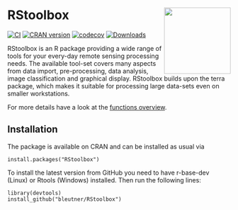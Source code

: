  # RStoolbox <img src="man/figures/logo.png" align="right" width="150" />

[![CI](https://github.com/bleutner/RStoolbox/actions/workflows/rcmdcheck.yaml/badge.svg)](https://github.com/bleutner/RStoolbox/actions/workflows/rcmdcheck.yaml)
[![CRAN version](https://www.r-pkg.org/badges/version/RStoolbox)](https://CRAN.R-project.org/package=RStoolbox)
[![codecov](https://codecov.io/gh/bleutner/RStoolbox/branch/master/graph/badge.svg)](https://app.codecov.io/gh/bleutner/RStoolbox)
[![Downloads](http://cranlogs.r-pkg.org/badges/RStoolbox)](https://www.r-pkg.org:443/pkg/RStoolbox)

RStoolbox is an R package providing a wide range of tools for your every-day remote sensing processing needs. The available tool-set covers many aspects from data import, pre-processing, data analysis, image classification and graphical display. RStoolbox builds upon the terra package, which makes it suitable for processing large data-sets even on smaller workstations.

For more details have a look at the [functions overview](http://bleutner.github.io/RStoolbox/RStoolbox.html).

## Installation
The package is available on CRAN and can be installed as usual via

    install.packages("RStoolbox")


To install the latest version from GitHub you need to have r-base-dev (Linux) or Rtools (Windows) installed.
Then run the following lines:

    library(devtools)
    install_github("bleutner/RStoolbox")
    
